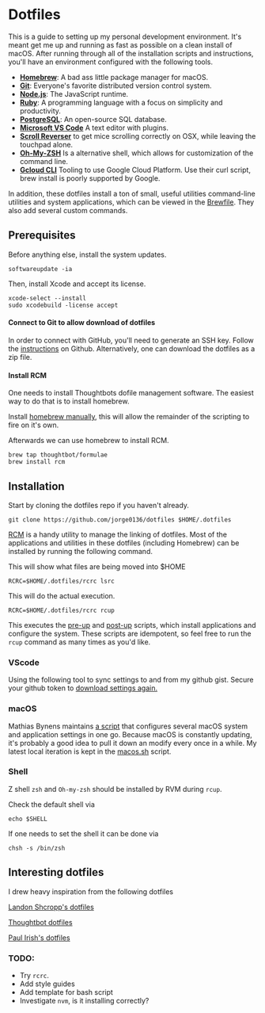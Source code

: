 # Dotfiles

This is a guide to setting up my personal development environment. It's meant get me up and running
as fast as possible on a clean install of macOS. After running through all of the installation
scripts and instructions, you'll have an environment configured with the following tools.

* **[Homebrew](http://mxcl.github.com/homebrew/)**: A bad ass little package manager for macOS.
* **[Git](https://git-scm.com/)**: Everyone's favorite distributed version control system.
* **[Node.js](https://nodejs.org/en/)**: The JavaScript runtime.
* **[Ruby](https://www.ruby-lang.org/en/)**: A programming language with a focus on simplicity and
  productivity.
* **[PostgreSQL](http://www.postgresql.org/)**: An open-source SQL database.
* **[Microsoft VS Code](https://code.visualstudio.com/)**  A text editor with plugins.
* **[Scroll Reverser](https://pilotmoon.com/scrollreverser/)** to get mice scrolling correctly on OSX, while leaving the touchpad alone.
* **[Oh-My-ZSH](https://ohmyz.sh/)** Is a alternative shell, which allows for customization of the command line.
* **[Gcloud CLI](https://cloud.google.com/sdk/docs/downloads-interactive)** Tooling to use Google Cloud Platform. Use their curl script, brew install is poorly supported by Google.

In addition, these dotfiles install a ton of small, useful utilities command-line utilities and
system applications, which can be viewed in the [Brewfile](Brewfile). They also add several custom
commands.

## Prerequisites

Before anything else, install the system updates.

``` shell
softwareupdate -ia
```

Then, install Xcode and accept its license.

``` shell
xcode-select --install
sudo xcodebuild -license accept
```

#### Connect to Git to allow download of dotfiles

In order to connect with GitHub, you'll need to generate an SSH key. Follow the
[instructions](https://help.github.com/articles/generating-an-ssh-key/) on Github.
Alternatively, one can download the dotfiles as a zip file.

#### Install RCM

One needs to install Thoughtbots dofile management software. The easiest way to do that is to install homebrew.

Install [homebrew manually](https://brew.sh/), this will allow the remainder of the scripting to fire on it's own.

Afterwards we can use homebrew to install RCM.
```
brew tap thoughtbot/formulae
brew install rcm
```

## Installation

Start by cloning the dotfiles repo if you haven't already.

``` shell
git clone https://github.com/jorge0136/dotfiles $HOME/.dotfiles
```

[RCM](https://github.com/thoughtbot/rcm) is a handy utility to manage the linking of dotfiles. Most
of the applications and utilities in these dotfiles (including Homebrew) can be installed by running
the following command.

This will show what files are being moved into $HOME
``` shell
RCRC=$HOME/.dotfiles/rcrc lsrc
```

This will do the actual execution.
``` shell
RCRC=$HOME/.dotfiles/rcrc rcup
```

This executes the [pre-up](hooks/pre-up-hooks) and [post-up](hooks/post-up-hooks) scripts, which
install applications and configure the system. These scripts are idempotent, so feel free to run the
`rcup` command as many times as you'd like.

### VScode

Using the following tool to sync settings to and from my github gist. Secure your github token to [download settings again.](https://marketplace.visualstudio.com/items?itemName=Shan.code-settings-sync)


### macOS

Mathias Bynens maintains [a script](https://mths.be/osx) that configures several macOS system and
application settings in one go. Because macOS is constantly updating, it's probably a good idea to
pull it down an modify every once in a while. My latest local iteration is kept in the
[macos.sh](macos.sh) script.

### Shell

Z shell `zsh` and `Oh-my-zsh` should be installed by RVM during `rcup`.

Check the default shell via
``` shell
echo $SHELL
```

If one needs to set the shell it can be done via
``` shell
chsh -s /bin/zsh
```

## Interesting dotfiles

I drew heavy inspiration from the following dotfiles

[Landon Shcropp's dotfiles](https://github.com/LandonSchropp/dotfiles)

[Thoughtbot dotfiles](https://github.com/thoughtbot/dotfiles)

[Paul Irish's dotfiles](https://github.com/paulirish/dotfiles)

### TODO:
* Try `rcrc`.
* Add style guides
* Add template for bash script
* Investigate `nvm`, is it installing correctly?
